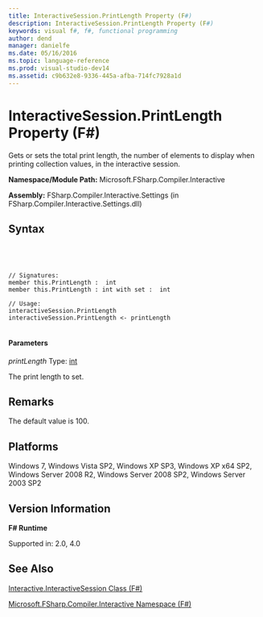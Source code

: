 ```yaml
---
title: InteractiveSession.PrintLength Property (F#)
description: InteractiveSession.PrintLength Property (F#)
keywords: visual f#, f#, functional programming
author: dend
manager: danielfe
ms.date: 05/16/2016
ms.topic: language-reference
ms.prod: visual-studio-dev14
ms.assetid: c9b632e8-9336-445a-afba-714fc7928a1d 
---
```


# InteractiveSession.PrintLength Property (F#)

Gets or sets the total print length, the number of elements to display when printing collection values, in the interactive session.

**Namespace/Module Path:** Microsoft.FSharp.Compiler.Interactive

**Assembly:** FSharp.Compiler.Interactive.Settings (in FSharp.Compiler.Interactive.Settings.dll)


## Syntax



```




// Signatures:
member this.PrintLength :  int
member this.PrintLength : int with set :  int

// Usage:
interactiveSession.PrintLength
interactiveSession.PrintLength <- printLength


```





#### Parameters
*printLength*
Type: [int](http://msdn.microsoft.com/en-us/library/025d5455-3622-4ea5-9573-3ecbd4ee1375)


The print length to set.




## Remarks
The default value is 100.


## Platforms
Windows 7, Windows Vista SP2, Windows XP SP3, Windows XP x64 SP2, Windows Server 2008 R2, Windows Server 2008 SP2, Windows Server 2003 SP2


## Version Information
**F# Runtime**

Supported in: 2.0, 4.0



## See Also
[Interactive.InteractiveSession Class &#40;F&#35;&#41;](Interactive.InteractiveSession-Class-%5BFSharp%5D.md)

[Microsoft.FSharp.Compiler.Interactive Namespace &#40;F&#35;&#41;](Microsoft.FSharp.Compiler.Interactive-Namespace-%5BFSharp%5D.md)

